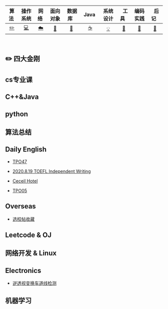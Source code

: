 <br>

| 算法&nbsp; | 操作系统 | 网络&nbsp;|面向对象| &nbsp;数据库&nbsp;&nbsp;|&nbsp;Java&nbsp;&nbsp;|系统设计| &nbsp;&nbsp;工具&nbsp;&nbsp; |编码实践| &nbsp;&nbsp;后记&nbsp;&nbsp; |
| :---: | :----: | :---: | :----: | :----: | :----: | :----: | :----: | :----: | :----: |
| [:pencil2:](#pencil2-算法) | [:computer:](#computer-操作系统) | [:cloud:](#cloud-网络) | [:art:](#art-面向对象) | [:floppy_disk:](#floppy_disk-数据库) |[:coffee:](#coffee-java)| [:bulb:](#bulb-系统设计) |[:wrench:](#wrench-工具)| [:watermelon:](#watermelon-编码实践) |[:memo:](#memo-后记)|

<br>

## :pencil2: 四大金刚

## cs专业课

## C++&Java

## python

## 算法总结

## Daily English

- [TPO47](DailyEnglish/TPO47.md)

- [2020.8.19 TOEFL Independent Writing](DailyEnglish/Writing.md)

- [Ceceil Hotel](DailyEnglish/ceil.md)

- [TPO05](DailyEnglish/TPO05.md)

## Overseas

- [选校帖收藏](Overseas/选校帖收藏.md)

## Leetcode & OJ

## 网络开发 & Linux

## Electronics

- [逆透视变换车道线检测](Electronics/IPM.md)

## 机器学习
